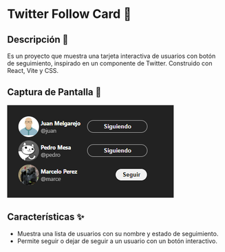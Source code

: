 # Twitter Follow Card 👥

## Descripción 📄
Es un proyecto que muestra una tarjeta interactiva de usuarios con botón de seguimiento, inspirado en un componente de Twitter. Construido con React, Vite y CSS.

## Captura de Pantalla 📸
![Captura de Pantalla](screenshot.png)

## Características ✨
- Muestra una lista de usuarios con su nombre y estado de seguimiento.
- Permite seguir o dejar de seguir a un usuario con un botón interactivo.

